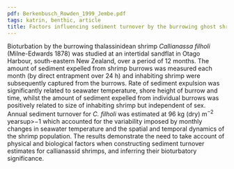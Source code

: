 ```yaml
---
pdf: Berkenbusch_Rowden_1999_Jembe.pdf
tags: katrin, benthic, article
title: Factors influencing sediment turnover by the burrowing ghost shrimp <i>Callianassa filholi</i> (Decapoda: Thalassinidea)
---
```

Bioturbation by the burrowing thalassinidean shrimp *Callianassa filholi* (Milne-Edwards 1878) was studied at an intertidal sandflat in Otago Harbour, south-eastern New Zealand, over a period of 12 months. The amount of sediment expelled from shrimp burrows was measured each month (by direct entrapment over 24 h) and inhabiting shrimp were subsequently captured from the burrows. Rate of sediment expulsion was significantly related to seawater temperature, shore height of burrow and time, whilst the amount of sediment expelled from individual burrows was positively related to size of inhabiting shrimp but independent of sex. Annual sediment turnover for *C. filholi* was estimated at 96 kg (dry) m<sup>−2</sup> yearsup>−1</sup> which accounted for the variability imposed by monthly changes in seawater temperature and the spatial and temporal dynamics of the shrimp population. The results demonstrate the need to take account of physical and biological factors when constructing sediment turnover estimates for callianassid shrimps, and inferring their bioturbatory significance.
